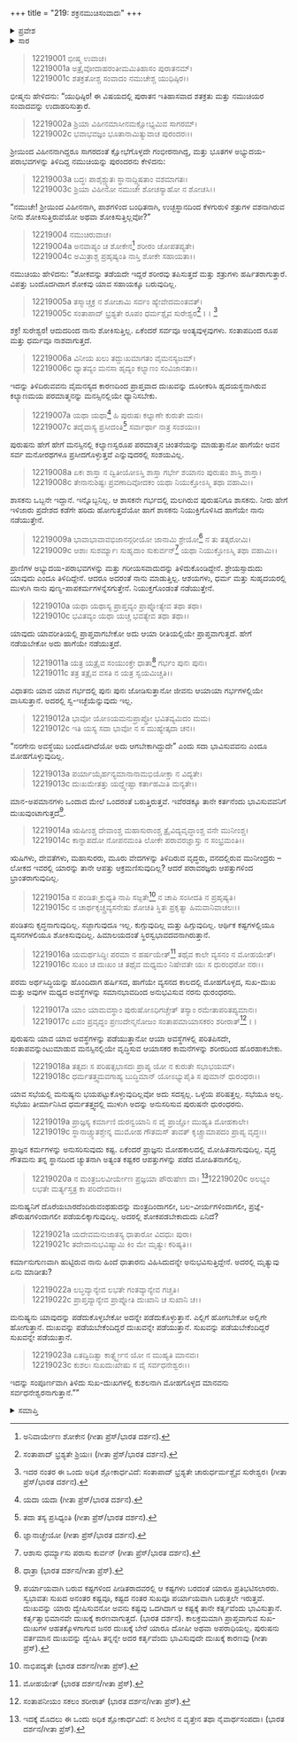 +++
title = "219: ಶಕ್ರನಮುಚಿಸಂವಾದಃ"
+++

<details><summary>ಪ್ರವೇಶ</summary>


।।   ಓಂ ಓಂ ನಮೋ ನಾರಾಯಣಾಯ।।   ಶ್ರೀ ವೇದವ್ಯಾಸಾಯ ನಮಃ ।।

ಶ್ರೀ ಕೃಷ್ಣದ್ವೈಪಾಯನ ವೇದವ್ಯಾಸ ವಿರಚಿತ  

**ಶ್ರೀ ಮಹಾಭಾರತ**

**ಶಾಂತಿ ಪರ್ವ**

**ಮೋಕ್ಷಧರ್ಮ ಪರ್ವ**

**ಅಧ್ಯಾಯ 219**


</details>

<details><summary>ಸಾರ</summary>

ಶ್ರೀಯಿಂದ ವಿಹೀನನಾಗಿದ್ದ ನಮುಚಿಯೊಂದಿಗೆ ಶಕ್ರನ ಸಂಭಾಷಣೆ (1-23).


</details>

> 12219001 ಭೀಷ್ಮ ಉವಾಚ।  
12219001a ಅತ್ರೈವೋದಾಹರಂತೀಮಮಿತಿಹಾಸಂ ಪುರಾತನಮ್।  
12219001c ಶತಕ್ರತೋಶ್ಚ ಸಂವಾದಂ ನಮುಚೇಶ್ಚ ಯುಧಿಷ್ಠಿರ।।

ಭೀಷ್ಮನು ಹೇಳಿದನು: “ಯುಧಿಷ್ಠಿರ! ಈ ವಿಷಯದಲ್ಲಿ ಪುರಾತನ ಇತಿಹಾಸವಾದ ಶತಕ್ರತು ಮತ್ತು ನಮುಚಿಯರ ಸಂವಾದವನ್ನು ಉದಾಹರಿಸುತ್ತಾರೆ.

> 12219002a ಶ್ರಿಯಾ ವಿಹೀನಮಾಸೀನಮಕ್ಷೋಭ್ಯಮಿವ ಸಾಗರಮ್।  
12219002c ಭವಾಭವಜ್ಞಂ ಭೂತಾನಾಮಿತ್ಯುವಾಚ ಪುರಂದರಃ।।

ಶ್ರೀಯಿಂದ ವಿಹೀನನಾಗಿದ್ದರೂ ಸಾಗರದಂತೆ ಕ್ಷೋಭೆಗೊಳ್ಳದೇ ಗಂಭೀರನಾಗಿದ್ದ, ಮತ್ತು ಭೂತಗಳ ಅಭ್ಯುದಯ-ಪರಾಭವಗಳನ್ನು ತಿಳಿದಿದ್ದ ನಮುಚಿಯನ್ನು ಪುರಂದರನು ಕೇಳಿದನು:

> 12219003a ಬದ್ಧಃ ಪಾಶೈಶ್ಚ್ಯುತಃ ಸ್ಥಾನಾದ್ದ್ವಿಷತಾಂ ವಶಮಾಗತಃ।  
12219003c ಶ್ರಿಯಾ ವಿಹೀನೋ ನಮುಚೇ ಶೋಚಸ್ಯಾಹೋ ನ ಶೋಚಸಿ।।

“ನಮುಚೇ! ಶ್ರೀಯಿಂದ ವಿಹೀನನಾಗಿ, ಪಾಶಗಳಿಂದ ಬಂಧಿತನಾಗಿ, ಉಚ್ಛಸ್ಥಾನದಿಂದ ಕೆಳಗುರುಳಿ ಶತ್ರುಗಳ ವಶನಾಗಿರುವ ನೀನು ಶೋಕಿಸುತ್ತಿರುವೆಯೋ ಅಥವಾ ಶೋಕಿಸುತ್ತಿಲ್ಲವೋ?”

> 12219004 ನಮುಚಿರುವಾಚ।  
12219004a ಅನವಾಪ್ಯಂ ಚ ಶೋಕೇನ[^1] ಶರೀರಂ ಚೋಪತಪ್ಯತೇ।  
12219004c ಅಮಿತ್ರಾಶ್ಚ ಪ್ರಹೃಷ್ಯಂತಿ ನಾಸ್ತಿ ಶೋಕೇ ಸಹಾಯತಾ।।

ನಮುಚಿಯು ಹೇಳಿದನು: “ಶೋಕವನ್ನು ತಡೆಯದೇ ಇದ್ದರೆ ಶರೀರವು ತಪಿಸುತ್ತದೆ ಮತ್ತು ಶತ್ರುಗಳು ಹರ್ಷಿತರಾಗುತ್ತಾರೆ. ವಿಪತ್ತು ಬಂದೊದಗಿದಾಗ ಶೋಕವು ಯಾವ ಸಹಾಯಕ್ಕೂ ಬರುವುದಿಲ್ಲ.

> 12219005a ತಸ್ಮಾಚ್ಚಕ್ರ ನ ಶೋಚಾಮಿ ಸರ್ವಂ ಹ್ಯೇವೇದಮಂತವತ್।  
12219005c ಸಂತಾಪಾದ್ ಭ್ರಶ್ಯತೇ ರೂಪಂ ಧರ್ಮಶ್ಚೈವ ಸುರೇಶ್ವರ[^2]।।  [^3]

ಶಕ್ರ! ಸುರೇಶ್ವರ! ಆದುದರಿಂದ ನಾನು ಶೋಕಿಸುತ್ತಿಲ್ಲ. ಏಕೆಂದರೆ ಸರ್ವವೂ ಅಂತ್ಯವುಳ್ಳವುಗಳು. ಸಂತಾಪದಿಂದ ರೂಪ ಮತ್ತು ಧರ್ಮವೂ ನಾಶವಾಗುತ್ತದೆ.

> 12219006a ವಿನೀಯ ಖಲು ತದ್ದುಃಖಮಾಗತಂ ವೈಮನಸ್ಯಜಮ್।  
12219006c ಧ್ಯಾತವ್ಯಂ ಮನಸಾ ಹೃದ್ಯಂ ಕಲ್ಯಾಣಂ ಸಂವಿಜಾನತಾ।।

ಇದನ್ನು ತಿಳಿದಿರುವವನು ವೈಮನಸ್ಯದ ಕಾರಣದಿಂದ ಪ್ರಾಪ್ತವಾದ ದುಃಖವನ್ನು ದೂರೀಕರಿಸಿ ಹೃದಯಸ್ಥನಾಗಿರುವ ಕಲ್ಯಾಣಮಯ ಪರಮಾತ್ಮನನ್ನು ಮನಸ್ಸಿನಲ್ಲಿಯೇ ಧ್ಯಾನಿಸಬೇಕು.

> 12219007a ಯಥಾ ಯಥಾ[^4] ಹಿ ಪುರುಷಃ ಕಲ್ಯಾಣೇ ಕುರುತೇ ಮನಃ।  
12219007c ತದೈವಾಸ್ಯ ಪ್ರಸೀದಂತಿ[^5] ಸರ್ವಾರ್ಥಾ ನಾತ್ರ ಸಂಶಯಃ।।

ಪುರುಷನು ಹೇಗೆ ಹೇಗೆ ಮನಸ್ಸಿನಲ್ಲಿ ಕಲ್ಯಾಣಸ್ವರೂಪ ಪರಮಾತ್ಮನ ಚಿಂತನೆಯನ್ನು ಮಾಡುತ್ತಾನೋ ಹಾಗೆಯೇ ಅವನ ಸರ್ವ ಮನೋರಥಗಳೂ ಪ್ರಸೀದಗೊಳ್ಳುತ್ತವೆ ಎನ್ನುವುದರಲ್ಲಿ ಸಂಶಯವಿಲ್ಲ.

> 12219008a ಏಕಃ ಶಾಸ್ತಾ ನ ದ್ವಿತೀಯೋಽಸ್ತಿ ಶಾಸ್ತಾ
       ಗರ್ಭೇ ಶಯಾನಂ ಪುರುಷಂ ಶಾಸ್ತಿ ಶಾಸ್ತಾ।  
> 12219008c ತೇನಾನುಶಿಷ್ಟಃ ಪ್ರವಣಾದಿವೋದಕಂ
       ಯಥಾ ನಿಯುಕ್ತೋಽಸ್ಮಿ ತಥಾ ವಹಾಮಿ।।  

ಶಾಸಕನು ಒಬ್ಬನೇ ಇದ್ದಾನೆ. ಇನ್ನೊಬ್ಬನಿಲ್ಲ. ಆ ಶಾಸಕನೇ ಗರ್ಭದಲ್ಲಿ ಮಲಗಿರುವ ಪುರುಷನಿಗೂ ಶಾಸಕನು. ನೀರು ಹೇಗೆ ಇಳಿಜಾರು ಪ್ರದೇಶದ ಕಡೆಗೇ ಹರಿದು ಹೋಗುತ್ತದೆಯೋ ಹಾಗೆ ಶಾಸಕನು ನಿಯುಕ್ತಿಗೊಳಿಸಿದ ಹಾಗೆಯೇ ನಾನು ನಡೆಯುತ್ತೇನೆ.

> 12219009a ಭಾವಾಭಾವಾವಭಿಜಾನನ್ಗರೀಯೋ
       ಜಾನಾಮಿ ಶ್ರೇಯೋ[^6] ನ ತು ತತ್ಕರೋಮಿ।  
> 12219009c ಆಶಾಃ ಸುಶರ್ಮ್ಯಾಃ ಸುಹೃದಾಂ ಸುಕುರ್ವನ್[^7]
       ಯಥಾ ನಿಯುಕ್ತೋಽಸ್ಮಿ ತಥಾ ವಹಾಮಿ।।  

ಪ್ರಾಣಿಗಳ ಅಭ್ಯುದಯ-ಪರಾಭವಗಳನ್ನು ಮತ್ತು ಗರೀಯಸವಾದುದನ್ನು ತಿಳಿದುಕೊಂಡಿದ್ದೇನೆ. ಶ್ರೇಯಸ್ಸಾದುದು ಯಾವುದು ಎಂದೂ ತಿಳಿದಿದ್ದೇನೆ. ಆದರೂ ಅದರಂತೆ ನಾನು ಮಾಡುತ್ತಿಲ್ಲ. ಆಶಯಗಳು, ಧರ್ಮ ಮತ್ತು ಸುಹೃದಯರಲ್ಲಿ ಮುಳುಗಿ ನಾನು ಪುಣ್ಯ-ಪಾಪಕರ್ಮಗಳನ್ನೆಸಗುತ್ತೇನೆ. ನಿಯುಕ್ತಗೊಂಡಂತೆ ನಡೆಯುತ್ತೇನೆ.

> 12219010a ಯಥಾ ಯಥಾಸ್ಯ ಪ್ರಾಪ್ತವ್ಯಂ ಪ್ರಾಪ್ನೋತ್ಯೇವ ತಥಾ ತಥಾ।  
12219010c ಭವಿತವ್ಯಂ ಯಥಾ ಯಚ್ಚ ಭವತ್ಯೇವ ತಥಾ ತಥಾ।।

ಯಾವುದು ಯಾವರೀತಿಯಲ್ಲಿ ಪ್ರಾಪ್ತವಾಗಬೇಕೋ ಅದು ಆಯಾ ರೀತಿಯಲ್ಲಿಯೇ ಪ್ರಾಪ್ತವಾಗುತ್ತದೆ. ಹೇಗೆ ನಡೆಯಬೇಕೋ ಅದು ಹಾಗೆಯೇ ನಡೆಯುತ್ತದೆ.

> 12219011a ಯತ್ರ ಯತ್ರೈವ ಸಂಯುಂಕ್ತೇ ಧಾತಾ[^8] ಗರ್ಭಂ ಪುನಃ ಪುನಃ।  
12219011c ತತ್ರ ತತ್ರೈವ ವಸತಿ ನ ಯತ್ರ ಸ್ವಯಮಿಚ್ಚತಿ।।

ವಿಧಾತನು ಯಾವ ಯಾವ ಗರ್ಭದಲ್ಲಿ ಪುನಃ ಪುನಃ ಜೋಡಿಸುತ್ತಾನೋ ಜೀವನು ಆಯಾಯಾ ಗರ್ಭಗಳಲ್ಲಿಯೇ ವಾಸಿಸುತ್ತಾನೆ. ಅದರಲ್ಲಿ ಸ್ವ-ಇಚ್ಛೆಯೆನ್ನುವುದು ಇಲ್ಲ.

> 12219012a ಭಾವೋ ಯೋಽಯಮನುಪ್ರಾಪ್ತೋ ಭವಿತವ್ಯಮಿದಂ ಮಮ।  
12219012c ಇತಿ ಯಸ್ಯ ಸದಾ ಭಾವೋ ನ ಸ ಮುಹ್ಯೇತ್ಕದಾ ಚನ।।

“ನನಗೇನು ಅವಸ್ಥೆಯು ಬಂದೊದಗಿದೆಯೋ ಅದು ಆಗಬೇಕಾಗಿದ್ದುದೇ” ಎಂದು ಸದಾ ಭಾವಿಸುವವನು ಎಂದೂ ಮೋಹಗೊಳ್ಳುವುದಿಲ್ಲ.

> 12219013a ಪರ್ಯಾಯೈರ್ಹನ್ಯಮಾನಾನಾಮಭಿಯೋಕ್ತಾ ನ ವಿದ್ಯತೇ।  
12219013c ದುಃಖಮೇತತ್ತು ಯದ್ದ್ವೇಷ್ಟಾ ಕರ್ತಾಹಮಿತಿ ಮನ್ಯತೇ।।

ಮಾನ-ಅಪಮಾನಗಳು ಒಂದಾದ ಮೇಲೆ ಒಂದರಂತೆ ಬರುತ್ತಿರುತ್ತವೆ. ಇವೆರಡಕ್ಕೂ ತಾನೇ ಕರ್ತನೆಂದು ಭಾವಿಸುವವನಿಗೆ ದುಃಖವುಂಟಾಗುತ್ತದೆ[^9].

> 12219014a ಋಷೀಂಶ್ಚ ದೇವಾಂಶ್ಚ ಮಹಾಸುರಾಂಶ್ಚ
       ತ್ರೈವಿದ್ಯವೃದ್ಧಾಂಶ್ಚ ವನೇ ಮುನೀಂಶ್ಚ।  
> 12219014c ಕಾನ್ನಾಪದೋ ನೋಪನಮಂತಿ ಲೋಕೇ
       ಪರಾವರಜ್ಞಾಸ್ತು ನ ಸಂಭ್ರಮಂತಿ।।  

ಋಷಿಗಳು, ದೇವತೆಗಳು, ಮಹಾಸುರರು, ಮೂರು ವೇದಗಳನ್ನು ತಿಳಿದಿರುವ ವೃದ್ಧರು, ವನದಲ್ಲಿರುವ ಮುನೀಂದ್ರರು – ಲೋಕದ ಇವರಲ್ಲಿ ಯಾರನ್ನು ತಾನೇ ಆಪತ್ತು ಆಕ್ರಮಣಿಸುವುದಿಲ್ಲ? ಆದರೆ ಪರಾವರಜ್ಞರು ಆಪತ್ತುಗಳಿಂದ ಭ್ರಾಂತರಾಗುವುದಿಲ್ಲ.

> 12219015a ನ ಪಂಡಿತಃ ಕ್ರುಧ್ಯತಿ ನಾಪಿ ಸಜ್ಜತೇ[^10]
       ನ ಚಾಪಿ ಸಂಸೀದತಿ ನ ಪ್ರಹೃಷ್ಯತಿ।  
> 12219015c ನ ಚಾರ್ಥಕೃಚ್ಚ್ರವ್ಯಸನೇಷು ಶೋಚತಿ
       ಸ್ಥಿತಃ ಪ್ರಕೃತ್ಯಾ ಹಿಮವಾನಿವಾಚಲಃ।।  

ಪಂಡಿತನು ಕೃದ್ಧನಾಗುವುದಿಲ್ಲ. ಸಜ್ಜಾಗುವುದೂ ಇಲ್ಲ. ಕುಗ್ಗುವುದಿಲ್ಲ ಮತ್ತು ಹಿಗ್ಗುವುದಿಲ್ಲ. ಆರ್ಥಿಕ ಕಷ್ಟಗಳಲ್ಲಿಯೂ ವ್ಯಸನಗಳಲಿಯೂ ಶೋಕಿಸುವುದಿಲ್ಲ. ಹಿಮಾಲಯದಂತೆ ಸ್ಥಿರಸ್ವಭಾವದವನಾಗಿರುತ್ತಾನೆ.

> 12219016a ಯಮರ್ಥಸಿದ್ಧಿಃ ಪರಮಾ ನ ಹರ್ಷಯೇತ್[^11]
       ತಥೈವ ಕಾಲೇ ವ್ಯಸನಂ ನ ಮೋಹಯೇತ್।  
> 12219016c ಸುಖಂ ಚ ದುಃಖಂ ಚ ತಥೈವ ಮಧ್ಯಮಂ
       ನಿಷೇವತೇ ಯಃ ಸ ಧುರಂಧರೋ ನರಃ।।  

ಪರಮ ಅರ್ಥಸಿದ್ಧಿಯನ್ನು ಹೊಂದಿದಾಗ ಹರ್ಷಿಸದ, ಹಾಗೆಯೇ ವ್ಯಸನದ ಕಾಲದಲ್ಲಿ ಮೋಹಗೊಳ್ಳದ, ಸುಖ-ದುಃಖ ಮತ್ತು ಅವುಗಳ ಮಧ್ಯದ ಅವಸ್ಥೆಗಳನ್ನು ಸಮಾನಭಾವದಿಂದ ಅನುಭವಿಸುವ ನರನು ಧುರಂಧರನು.

> 12219017a ಯಾಂ ಯಾಮವಸ್ಥಾಂ ಪುರುಷೋಽಧಿಗಚ್ಚೇತ್
       ತಸ್ಯಾಂ ರಮೇತಾಪರಿತಪ್ಯಮಾನಃ।  
> 12219017c ಏವಂ ಪ್ರವೃದ್ಧಂ ಪ್ರಣುದೇನ್ಮನೋಜಂ
       ಸಂತಾಪಮಾಯಾಸಕರಂ ಶರೀರಾತ್[^12]।।  

ಪುರುಷನು ಯಾವ ಯಾವ ಅವಸ್ಥೆಗಳನ್ನು ಪಡೆಯುತ್ತಾನೋ ಆಯಾ ಅವಸ್ಥೆಗಳಲ್ಲಿ ಪರಿತಪಿಸದೇ, ಸಂತಾಪವನ್ನುಂಟುಮಾಡುವ ಮನಸ್ಸಿನಲ್ಲಿಯೇ ವೃದ್ಧಿಸುವ ಆಯಾಸಕರ ಕಾಮನೆಗಳನ್ನು ಶರೀರದಿಂದ ಹೊರಹಾಕಬೇಕು.

> 12219018a ತತ್ಸದಃ ಸ ಪರಿಷತ್ಸಭಾಸದಃ
       ಪ್ರಾಪ್ಯ ಯೋ ನ ಕುರುತೇ ಸಭಾಭಯಮ್।  
> 12219018c ಧರ್ಮತತ್ತ್ವಮವಗಾಹ್ಯ ಬುದ್ಧಿಮಾನ್
       ಯೋಽಭ್ಯುಪೈತಿ ಸ ಪುಮಾನ್ ಧುರಂಧರಃ।।  

ಯಾವ ಸಭೆಯಲ್ಲಿ ಮನುಷ್ಯನು ಭಯಪಟ್ಟುಕೊಳ್ಳುವುದಿಲ್ಲವೋ ಅದು ಸದಸ್ಸಲ್ಲ. ಒಳ್ಳೆಯ ಪರಿಷತ್ತಲ್ಲ. ಸಭೆಯೂ ಅಲ್ಲ. ಸಭೆಯು ತೀರ್ಮಾನಿಸಿದ ಧರ್ಮತತ್ತ್ವದಲ್ಲಿ ಮುಳುಗಿ ಅದನ್ನು ಅನುಸರಿಸುವ ಪುರುಷನೇ ಧುರಂಧರನು.

> 12219019a ಪ್ರಾಜ್ಞಸ್ಯ ಕರ್ಮಾಣಿ ದುರನ್ವಯಾನಿ
       ನ ವೈ ಪ್ರಾಜ್ಞೋ ಮುಹ್ಯತಿ ಮೋಹಕಾಲೇ।  
> 12219019c ಸ್ಥಾನಾಚ್ಚ್ಯುತಶ್ಚೇನ್ನ ಮುಮೋಹ ಗೌತಮಸ್
       ತಾವತ್ ಕೃಚ್ಚ್ರಾಮಾಪದಂ ಪ್ರಾಪ್ಯ ವೃದ್ಧಃ।।  

ಪ್ರಾಜ್ಞನ ಕರ್ಮಗಳನ್ನು ಅನುಸರಿಸುವುದು ಕಷ್ಟ. ಏಕೆಂದರೆ ಪ್ರಾಜ್ಞನು ಮೋಹಕಾಲದಲ್ಲಿ ಮೋಹಿತನಾಗುವುದಿಲ್ಲ. ವೃದ್ಧ ಗೌತಮನು ತನ್ನ ಸ್ಥಾನದಿಂದ ಚ್ಯುತನಾಗಿ ಅತ್ಯಂತ ಕಷ್ಟಕರ ಆಪತ್ತುಗಳನ್ನು ಪಡೆದ ಮೋಹಿತನಾಗಲಿಲ್ಲ.

> 12219020a ನ ಮಂತ್ರಬಲವೀರ್ಯೇಣ ಪ್ರಜ್ಞಯಾ ಪೌರುಷೇಣ ವಾ।
[^13]12219020c ಅಲಭ್ಯಂ ಲಭತೇ ಮರ್ತ್ಯಸ್ತತ್ರ ಕಾ ಪರಿದೇವನಾ।।  
>
ಮನುಷ್ಯನಿಗೆ ದೊರೆಯಬಾರದೆಂದಿರುವಂಥಹುದನ್ನು ಮಂತ್ರದಿಂದಾಗಲೀ, ಬಲ-ವೀರ್ಯಗಳಿಂದಾಗಲೀ, ಪ್ರಜ್ಞೆ-ಪೌರುಷಗಳಿಂದಾಗಲೀ ಪಡೆಯಲಿಕ್ಕಾಗುವುದಿಲ್ಲ. ಅದರಲ್ಲಿ ಶೋಕಪಡಬೇಕಾದುದು ಏನಿದೆ?

> 12219021a ಯದೇವಮನುಜಾತಸ್ಯ ಧಾತಾರೋ ವಿದಧುಃ ಪುರಾ।  
12219021c ತದೇವಾನುಭವಿಷ್ಯಾಮಿ ಕಿಂ ಮೇ ಮೃತ್ಯುಃ ಕರಿಷ್ಯತಿ।।

ಕರ್ಮಾನುಗುಣವಾಗಿ ಹುಟ್ಟಿರುವ ನಾನು ಹಿಂದೆ ಧಾತಾರನು ವಿಹಿಸಿದುದನ್ನೇ ಅನುಭವಿಸುತ್ತಿದ್ದೇನೆ. ಅದರಲ್ಲಿ ಮೃತ್ಯುವು ಏನು ಮಾಡೀತು?

> 12219022a ಲಬ್ಧವ್ಯಾನ್ಯೇವ ಲಭತೇ ಗಂತವ್ಯಾನ್ಯೇವ ಗಚ್ಚತಿ।  
12219022c ಪ್ರಾಪ್ತವ್ಯಾನ್ಯೇವ ಪ್ರಾಪ್ನೋತಿ ದುಃಖಾನಿ ಚ ಸುಖಾನಿ ಚ।।

ಮನುಷ್ಯನು ಯಾವುದನ್ನು ಪಡೆದುಕೊಳ್ಳಬೇಕೋ ಅದನ್ನೇ ಪಡೆದುಕೊಳ್ಳುತ್ತಾನೆ. ಎಲ್ಲಿಗೆ ಹೋಗಬೇಕೋ ಅಲ್ಲಿಗೇ ಹೋಗುತ್ತಾನೆ. ದುಃಖವನ್ನು ಪಡೆಯಬೇಕೆಂದಿದ್ದರೆ ದುಃಖವನ್ನೇ ಪಡೆಯುತ್ತಾನೆ. ಸುಖವನ್ನು ಪಡೆಯಬೇಕೆಂದಿದ್ದರೆ ಸುಖವನ್ನೇ ಪಡೆಯುತ್ತಾನೆ.

> 12219023a ಏತದ್ವಿದಿತ್ವಾ ಕಾರ್ತ್ಸ್ನ್ಯೇನ ಯೋ ನ ಮುಹ್ಯತಿ ಮಾನವಃ।  
12219023c ಕುಶಲಃ ಸುಖದುಃಖೇಷು ಸ ವೈ ಸರ್ವಧನೇಶ್ವರಃ।।

ಇದನ್ನು ಸಂಪೂರ್ಣವಾಗಿ ತಿಳಿದು ಸುಖ-ದುಃಖಗಳಲ್ಲಿ ಕುಶಲನಾಗಿ ಮೋಹಗೊಳ್ಳದ ಮಾನವನು ಸರ್ವಧನೇಶ್ವರನಾಗುತ್ತಾನೆ.””

<details><summary>ಸಮಾಪ್ತಿ</summary>
ಇತಿ ಶ್ರೀಮಹಾಭಾರತೇ ಶಾಂತಿಪರ್ವಣಿ ಮೋಕ್ಷಧರ್ಮಪರ್ವಣಿ ಶಕ್ರನಮುಚಿಸಂವಾದೋ ನಾಮ ಏಕೋನವಿಂಶಾಧಿಕದ್ವಿಶತತಮೋಽಧ್ಯಾಯಃ।।  
ಇದು ಶ್ರೀಮಹಾಭಾರತದಲ್ಲಿ ಶಾಂತಿಪರ್ವದಲ್ಲಿ ಮೋಕ್ಷಧರ್ಮಪರ್ವದಲ್ಲಿ ಶಕ್ರನಮುಚಿಸಂವಾದ ಎನ್ನುವ ಇನ್ನೂರಾಹತ್ತೊಂಭತ್ತನೇ ಅಧ್ಯಾಯವು.


</details>

[^1]: ಅನಿವಾರ್ಯೇಣ ಶೋಕೇನ (ಗೀತಾ ಪ್ರೆಸ್/ಭಾರತ ದರ್ಶನ).

[^2]: ಸಂತಾಪಾದ್ ಭ್ರಶ್ಯತೇ ಶ್ರಿಯಃ।   (ಗೀತಾ ಪ್ರೆಸ್/ಭಾರತ ದರ್ಶನ).

[^3]: ಇದರ ನಂತರ ಈ ಒಂದು ಅಧಿಕ ಶ್ಲೋಕಾರ್ಧವಿದೆ: ಸಂತಾಪಾದ್ ಭ್ರಶ್ಯತೇ ಚಾರುರ್ಧರ್ಮಶ್ಚೈವ ಸುರೇಶ್ವರ।   (ಗೀತಾ ಪ್ರೆಸ್/ಭಾರತ ದರ್ಶನ).

[^4]: ಯದಾ ಯದಾ (ಗೀತಾ ಪ್ರೆಸ್/ಭಾರತ ದರ್ಶನ).

[^5]: ತದಾ ತಸ್ಯ ಪ್ರಸಿಧ್ಯಂತಿ (ಗೀತಾ ಪ್ರೆಸ್/ಭಾರತ ದರ್ಶನ).

[^6]: ಜ್ಞಾನಾಚ್ಛ್ರೇಯೋ (ಗೀತಾ ಪ್ರೆಸ್/ಭಾರತ ದರ್ಶನ).

[^7]: ಆಶಾಸು ಧರ್ಮ್ಯಾಸು ಪರಾಸು ಕುರ್ವನ್ (ಗೀತಾ ಪ್ರೆಸ್/ಭಾರತ ದರ್ಶನ).

[^8]: ಧಾತ್ರಾ (ಭಾರತ ದರ್ಶನ/ಗೀತಾ ಪ್ರೆಸ್).

[^9]: ಪರ್ಯಾಯವಾಗಿ ಬರುವ ಕಷ್ಟಗಳಿಂದ ಪೀಡಿತರಾದವರಲ್ಲಿ ಆ ಕಷ್ಟಗಳು ಬರದಂತೆ ಯಾರೂ ಪ್ರತಿಭಟಿಸಲಾರರು. ಸ್ವಭಾವತಃ ಸುಖದ ಅನಂತರ ಕಷ್ಟವೂ, ಕಷ್ಟದ ನಂತರ ಸುಖವೂ ಪರ್ಯಾಯವಾಗಿ ಬರುತ್ತಲೇ ಇರುತ್ತವೆ. ದುಃಖವನ್ನು ಯಾರು ದ್ವೇಷಿಸುವನೋ ಅವನು ಕಷ್ಟವು ಒದಗಿದಾಗ ಆ ಕಷ್ಟಕ್ಕೆ ತಾನೇ ಕರ್ತೃವೆಂದು ಭಾವಿಸುತ್ತಾನೆ. ಕರ್ತೃತ್ವಾಭಿಮಾನವೇ ದುಃಖಕ್ಕೆ ಕಾರಣವಾಗುತ್ತದೆ. (ಭಾರತ ದರ್ಶನ). ಕಾಲಕ್ರಮಮಾಗಿ ಪ್ರಾಪ್ತವಾಗುವ ಸುಖ-ದುಃಖಗಳ ಆಹತಕ್ಕೊಳಗಾಗುವ ಜನರ ದುಃಖಕ್ಕೆ ಬೇರೆ ಯಾರೂ ದೋಷೀ ಅಥವಾ ಅಪರಾಧಿಯಲ್ಲ. ಪುರುಷನು ವರ್ತಮಾನ ದುಃಖವನ್ನು ದ್ವೇಷಿಸಿ ತನ್ನನ್ನೇ ಅದರ ಕರ್ತೃವೆಂದು ಭಾವಿಸುವುದೇ ದುಃಖಕ್ಕೆ ಕಾರಣವು (ಗೀತಾ ಪ್ರೆಸ್).

[^10]: ನಾಭಿಪದ್ಯತೇ (ಭಾರತ ದರ್ಶನ/ಗೀತಾ ಪ್ರೆಸ್).

[^11]: ಮೋಹಯೇತ್ (ಭಾರತ ದರ್ಶನ/ಗೀತಾ ಪ್ರೆಸ್).

[^12]: ಸಂತಾಪನೀಯಂ ಸಕಲಂ ಶರೀರಾತ್ (ಭಾರತ ದರ್ಶನ/ಗೀತಾ ಪ್ರೆಸ್).

[^13]: ಇದಕ್ಕೆ ಮೊದಲು ಈ ಒಂದು ಅಧಿಕ ಶ್ಲೋಕಾರ್ಧವಿದೆ: ನ ಶೀಲೇನ ನ ವೃತ್ತೇನ ತಥಾ ನೈವಾರ್ಥಸಂಪದಾ।   (ಭಾರತ ದರ್ಶನ/ಗೀತಾ ಪ್ರೆಸ್).

